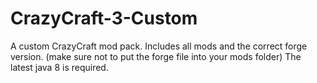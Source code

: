 # CrazyCraft-3-Custom
A custom CrazyCraft mod pack.
Includes all mods and the correct forge version. (make sure not to put the forge file into your mods folder)
The latest java 8 is required.
